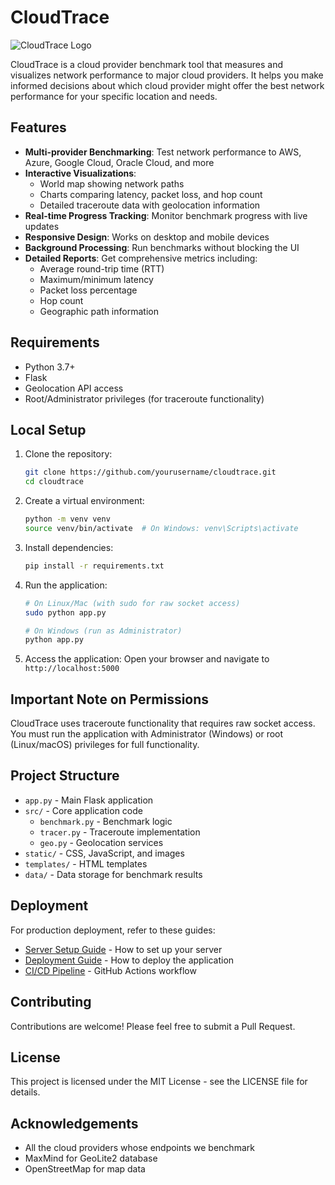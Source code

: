 # CloudTrace

![CloudTrace Logo](static/img/logo.svg)

CloudTrace is a cloud provider benchmark tool that measures and visualizes network performance to major cloud providers. It helps you make informed decisions about which cloud provider might offer the best network performance for your specific location and needs.

## Features

- **Multi-provider Benchmarking**: Test network performance to AWS, Azure, Google Cloud, Oracle Cloud, and more
- **Interactive Visualizations**: 
  - World map showing network paths
  - Charts comparing latency, packet loss, and hop count
  - Detailed traceroute data with geolocation information
- **Real-time Progress Tracking**: Monitor benchmark progress with live updates
- **Responsive Design**: Works on desktop and mobile devices
- **Background Processing**: Run benchmarks without blocking the UI
- **Detailed Reports**: Get comprehensive metrics including:
  - Average round-trip time (RTT)
  - Maximum/minimum latency
  - Packet loss percentage
  - Hop count
  - Geographic path information

## Requirements

- Python 3.7+
- Flask
- Geolocation API access
- Root/Administrator privileges (for traceroute functionality)

## Local Setup

1. Clone the repository:
   ```bash
   git clone https://github.com/yourusername/cloudtrace.git
   cd cloudtrace
   ```

2. Create a virtual environment:
   ```bash
   python -m venv venv
   source venv/bin/activate  # On Windows: venv\Scripts\activate
   ```

3. Install dependencies:
   ```bash
   pip install -r requirements.txt
   ```

4. Run the application:
   ```bash
   # On Linux/Mac (with sudo for raw socket access)
   sudo python app.py
   
   # On Windows (run as Administrator)
   python app.py
   ```

5. Access the application:
   Open your browser and navigate to `http://localhost:5000`

## Important Note on Permissions

CloudTrace uses traceroute functionality that requires raw socket access. You must run the application with Administrator (Windows) or root (Linux/macOS) privileges for full functionality.

## Project Structure

- `app.py` - Main Flask application
- `src/` - Core application code
  - `benchmark.py` - Benchmark logic
  - `tracer.py` - Traceroute implementation
  - `geo.py` - Geolocation services
- `static/` - CSS, JavaScript, and images
- `templates/` - HTML templates
- `data/` - Data storage for benchmark results

## Deployment

For production deployment, refer to these guides:

- [Server Setup Guide](SERVER_SETUP.md) - How to set up your server
- [Deployment Guide](DEPLOYMENT.md) - How to deploy the application
- [CI/CD Pipeline](.github/workflows/deploy.yml) - GitHub Actions workflow

## Contributing

Contributions are welcome! Please feel free to submit a Pull Request.

## License

This project is licensed under the MIT License - see the LICENSE file for details.

## Acknowledgements

- All the cloud providers whose endpoints we benchmark
- MaxMind for GeoLite2 database
- OpenStreetMap for map data
